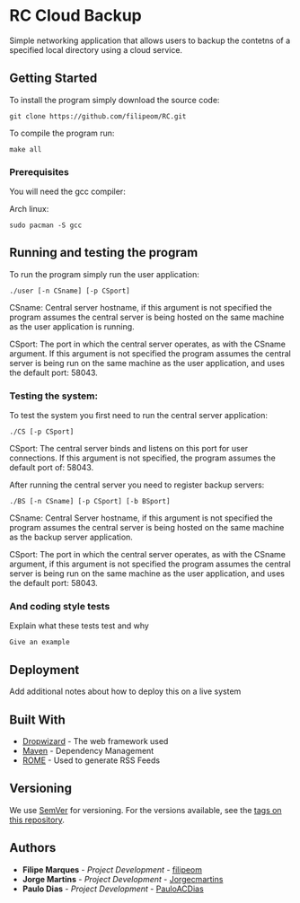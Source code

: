 # RC Cloud Backup

Simple networking application that allows users to backup the contetns of a 
specified local directory using a cloud service.
## Getting Started

To install the program simply download the source code:
```
git clone https://github.com/filipeom/RC.git
```
To compile the program run:
```
make all
```
### Prerequisites

You will need the gcc compiler:

Arch linux:
```
sudo pacman -S gcc
```

## Running and testing the program

To run the program simply run the user application:
```
./user [-n CSname] [-p CSport]
 ```
CSname: Central server hostname, if this argument is not specified the program 
assumes the central server is being hosted on the same machine as the user 
application is running.

CSport: The port in which the central server operates, as with the CSname argument.
If this argument is not specified the program assumes the central server is being
run on the same machine as the user application, and uses the default port: 58043.

### Testing the system:

To test the system you first need to run the central server application:
```
./CS [-p CSport]
```
CSport: The central server binds and listens on this port for user connections. If 
this argument is not specified, the program assumes the default port of: 58043.

After running the central server you need to register backup servers:
```
./BS [-n CSname] [-p CSport] [-b BSport]
```
CSname: Central Server hostname, if this argument is not specified the program
assumes the central server is being hosted on the same machine as the backup 
server application.

CSport: The port in which the central server operates, as with the CSname argument, if
this argument is not specified the program assumes the central server is being
run on the same machine as the user application, and uses the default port: 58043.

### And coding style tests

Explain what these tests test and why

```
Give an example
```

## Deployment

Add additional notes about how to deploy this on a live system

## Built With

* [Dropwizard](http://www.dropwizard.io/1.0.2/docs/) - The web framework used
* [Maven](https://maven.apache.org/) - Dependency Management
* [ROME](https://rometools.github.io/rome/) - Used to generate RSS Feeds

## Versioning

We use [SemVer](http://semver.org/) for versioning. For the versions available, see the [tags on this repository](https://github.com/your/project/tags). 

## Authors

* **Filipe Marques** - *Project Development* - [filipeom](https://github.com/filipeom)
* **Jorge Martins** - *Project Development* - [Jorgecmartins](https://github.com/Jorgecmartins)
* **Paulo Dias** - *Project Development* - [PauloACDias](https://github.com/PauloACDias)

